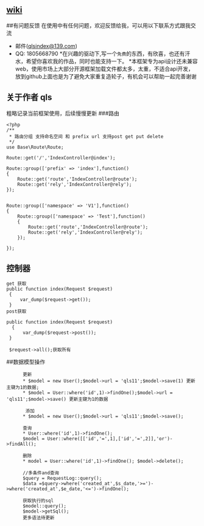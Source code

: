 ## [wiki](https://github.com/qiuls/LBASE/wiki "wiki")

##有问题反馈
在使用中有任何问题，欢迎反馈给我，可以用以下联系方式跟我交流

* 邮件(qlsindex@139.com)
* QQ: 1805668790
*在兴趣的驱动下,写一个`免费`的东西，有欣喜，也还有汗水，希望你喜欢我的作品，同时也能支持一下。
*本框架专为api设计还未兼容web，使用市场上大部分开源框架加载文件都太多，太重，不适合api开发，放到github上面也是为了避免大家重复造轮子，有机会可以帮助一起完善谢谢

## 关于作者 qls

粗略记录当前框架使用，后续慢慢更新
 ###路由
 ```
 <?php
 /**
  * 路由分组 支持命名空间 和 prefix url 支持post get put delete
  */
 use Base\Route\Route;
 
 Route::get('/','IndexController@index');
 
 Route::group(['prefix' => 'index'],function()
 {
     Route::get('route','IndexController@route');
     Route::get('rely','IndexController@rely');
 });
 
 
 Route::group(['namespace' => 'V1'],function()
 {
     Route::group(['namespace' => 'Test'],function()
     {
         Route::get('route','IndexController@route');
         Route::get('rely','IndexController@rely');
     });
 
 });
  ```
## 控制器
 ```
get 获取
public function index(Request $request)
  {
      var_dump($request->get());
  } 
 post获取
 
 public function index(Request $request)
   {
       var_dump($request->post());
  }
  
  $request->all();获取所有
 ```          
 ##数据模型操作
       
 ```
       更新
       * $model = new User();$model->url = 'qls11';$model->save(1) 更新主键为1的数据; 
       * $model = User::where('id',1)->findOne();$model->url = 'qls11';$model->save() 更新主键为1的数据
       
        添加
       * $model = new User();$model->url = 'qls11';$model->save();
       
       查询
       * User::where('id',1)->findOne();
       $model = User::where([['id','=',1],['id','=',2]],'or')->findAll();
       
       删除
       * model = User::where('id',1)->findOne(); $model->delete();
              
       //多条件and查询
       $query = RequestLog::query();
       $data =$query->where('created_at',$s_date,'>=')->where('created_at',$e_date,'<=')->findOne();
       
       获取执行的sql
       $model::query();
       $model->getSql();
       更多语法待更新
 ```
 